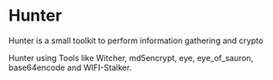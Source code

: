 # Hunter
Hunter is a small toolkit to perform information gathering and crypto


Hunter using Tools like Witcher, md5encrypt, eye, eye_of_sauron, base64encode and WIFI-Stalker.
